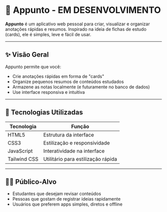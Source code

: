 # 📒 Appunto - EM DESENVOLVIMENTO

**Appunto** é um aplicativo web pessoal para criar, visualizar e organizar anotações rápidas e resumos. Inspirado na ideia de fichas de estudo (cards), ele é simples, leve e fácil de usar.

---

## ✨ Visão Geral

Appunto permite que você:

- Crie anotações rápidas em forma de "cards"
- Organize pequenos resumos de conteúdos estudados
- Armazene as notas localmente (e futuramente no banco de dados)
- Use interface responsiva e intuitiva

---

## 📁 Tecnologias Utilizadas

| Tecnologia | Função                              |
|------------|-------------------------------------|
| HTML5      | Estrutura da interface              |
| CSS3       | Estilização e responsividade        |
| JavaScript | Interatividade na interface         |
| Tailwind CSS | Utilitário para estilização rápida|

---

## 🧑‍🎓 Público-Alvo
- Estudantes que desejam revisar conteúdos
- Pessoas que gostam de registrar ideias rapidamente
- Usuários que preferem apps simples, diretos e offline
